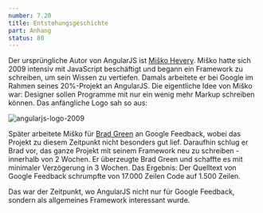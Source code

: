 ```yaml
---
number: 7.20
title: Entstehungsgeschichte
part: Anhang
status: 80
---
```


Der ursprüngliche Autor von AngularJS ist [Miško Hevery](https://twitter.com/mhevery). Miško hatte sich 2009 intensiv mit JavaScript beschäftigt und begann ein Framework zu schreiben, um sein Wissen zu vertiefen. Damals arbeitete er bei Google im Rahmen seines 20%-Projekt an AngularJS. Die eigentliche Idee von Miško war: Designer sollen Programme mit nur ein wenig mehr Markup schreiben können. Das anfängliche Logo sah so aus:

![angularjs-logo-2009](/images/screenshots/angularjs-logo-2009.png)

Später arbeitete Miško für [Brad Green](https://twitter.com/bradlygreen) an Google Feedback, wobei das Projekt zu diesem Zeitpunkt nicht besonders gut lief. Daraufhin schlug er Brad vor, das ganze Projekt mit seinem Framework neu zu schreiben - innerhalb von 2 Wochen. Er überzeugte Brad Green und schaffte es mit minimaler Verzögerung in 3 Wochen. Das Ergebnis: Der Quelltext von Google Feedback schrumpfte von 17.000 Zeilen Code auf 1.500 Zeilen.

Das war der Zeitpunkt, wo AngularJS nicht nur für Google Feedback, sondern als allgemeines Framework interessant wurde.